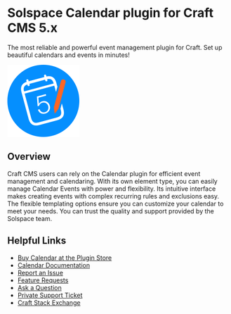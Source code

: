 # Solspace Calendar plugin for Craft CMS 5.x

The most reliable and powerful event management plugin for Craft. Set up beautiful calendars and events in minutes!

![Screenshot](packages/plugin/src/icon.svg)

## Overview

Craft CMS users can rely on the Calendar plugin for efficient event management and calendaring. With its own element type, you can easily manage Calendar Events with power and flexibility. Its intuitive interface makes creating events with complex recurring rules and exclusions easy. The flexible templating options ensure you can customize your calendar to meet your needs. You can trust the quality and support provided by the Solspace team.

## Helpful Links

- [Buy Calendar at the Plugin Store](https://plugins.craftcms.com/calendar)
- [Calendar Documentation](https://docs.solspace.com/craft/calendar/v5/)
- [Report an Issue](https://github.com/solspace/craft-calendar/issues)
- [Feature Requests](https://github.com/solspace/craft-calendar/discussions)
- [Ask a Question](https://github.com/solspace/craft-calendar/discussions)
- [Private Support Ticket](https://docs.solspace.com/support/)
- [Craft Stack Exchange](https://craftcms.stackexchange.com/questions/tagged/solspace)
